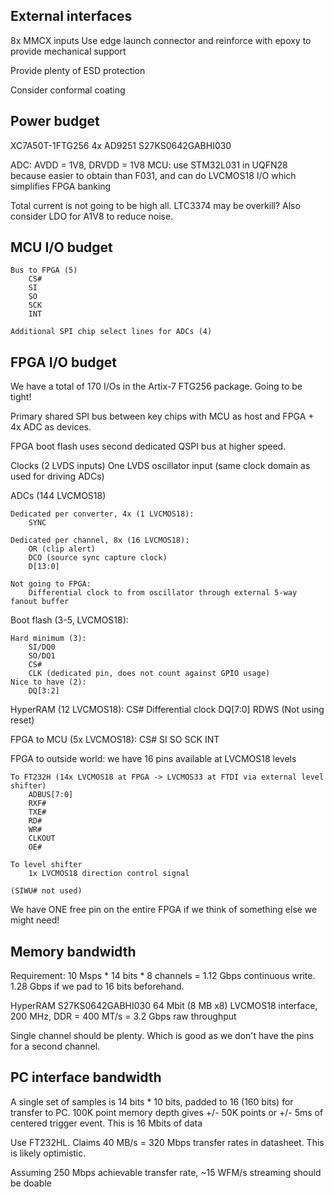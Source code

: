## External interfaces

8x MMCX inputs
	Use edge launch connector and reinforce with epoxy to provide mechanical support

Provide plenty of ESD protection

Consider conformal coating

## Power budget

XC7A50T-1FTG256
4x AD9251
S27KS0642GABHI030

ADC: AVDD = 1V8, DRVDD = 1V8
MCU: use STM32L031 in UQFN28 because easier to obtain than F031, and can do LVCMOS18 I/O which simplifies FPGA banking

Total current is not going to be high all. LTC3374 may be overkill? Also consider LDO for A1V8 to reduce noise.

## MCU I/O budget

	Bus to FPGA (5)
		CS#
		SI
		SO
		SCK
		INT

	Additional SPI chip select lines for ADCs (4)

## FPGA I/O budget

We have a total of 170 I/Os in the Artix-7 FTG256 package. Going to be tight!

Primary shared SPI bus between key chips with MCU as host and FPGA + 4x ADC as devices.

FPGA boot flash uses second dedicated QSPI bus at higher speed.

Clocks (2 LVDS inputs)
	One LVDS oscillator input (same clock domain as used for driving ADCs)

ADCs (144 LVCMOS18)

	Dedicated per converter, 4x (1 LVCMOS18):
		SYNC

	Dedicated per channel, 8x (16 LVCMOS18):
		OR (clip alert)
		DCO (source sync capture clock)
		D[13:0]

	Not going to FPGA:
		Differential clock to from oscillator through external 5-way fanout buffer

Boot flash (3-5, LVCMOS18):

	Hard minimum (3):
		SI/DQ0
		SO/DQ1
		CS#
		CLK (dedicated pin, does not count against GPIO usage)
	Nice to have (2):
		DQ[3:2]

HyperRAM (12 LVCMOS18):
	CS#
	Differential clock
	DQ[7:0]
	RDWS
	(Not using reset)

FPGA to MCU (5x LVCMOS18):
	CS#
	SI
	SO
	SCK
	INT

FPGA to outside world: we have 16 pins available at LVCMOS18 levels

	To FT232H (14x LVCMOS18 at FPGA -> LVCMOS33 at FTDI via external level shifter)
		ADBUS[7:0]
		RXF#
		TXE#
		RD#
		WR#
		CLKOUT
		OE#

	To level shifter
		1x LVCMOS18 direction control signal

	(SIWU# not used)

We have ONE free pin on the entire FPGA if we think of something else we might need!

## Memory bandwidth

Requirement: 10 Msps * 14 bits * 8 channels = 1.12 Gbps continuous write. 1.28 Gbps if we pad to 16 bits beforehand.

HyperRAM S27KS0642GABHI030
	64 Mbit (8 MB x8)
	LVCMOS18 interface, 200 MHz, DDR = 400 MT/s = 3.2 Gbps raw throughput

Single channel should be plenty. Which is good as we don't have the pins for a second channel.

## PC interface bandwidth

A single set of samples is 14 bits * 10 bits, padded to 16 (160 bits) for transfer to PC.
100K point memory depth gives +/- 50K points or +/- 5ms of centered trigger event.
This is 16 Mbits of data

Use FT232HL. Claims 40 MB/s = 320 Mbps transfer rates in datasheet. This is likely optimistic.

Assuming 250 Mbps achievable transfer rate, ~15 WFM/s streaming should be doable
